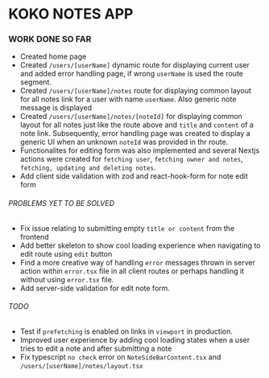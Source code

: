 # KOKO NOTES APP

### WORK DONE SO FAR

- Created home page
- Created `/users/[userName]` dynamic route for displaying current user and added error handling page, if wrong `userName` is used the route segment.
- Created `/users/[userName]/notes` route for displaying common layout for all notes link for a user with name `userName`. Also generic note message is displayed
- Created `/users/[userName]/notes/[noteId]` for displaying common layout for all notes just like the route above and `title` and `content` of a note link. Subsequently, error handling page was created to display a generic UI when an unknown `noteId` was provided in thr route.
- Functionalites for editing form was also implemented and several Nextjs actions were created for `fetching user`, `fetching owner and notes`, `fetching, updating and deleting notes`.
- Add client side validation with zod and react-hook-form for note edit form

###### PROBLEMS YET TO BE SOLVED

- Fix issue relating to submitting empty `title or content` from the frontend
- Add better skeleton to show cool loading experience when navigating to edit route using `edit` button
- Find a more creative way of handling `error` messages thrown in server action within `error.tsx` file in all client routes or perhaps handling it without using `error.tsx` file.
- Add server-side validation for edit note form.

###### TODO

- Test if `prefetching` is enabled on links in `viewport` in production.
- Improved user experience by adding cool loading states when a user tries to edit a note and after submitting a note
- Fix typescript `no check` error on `NoteSideBarContent.tsx` and `/users/[userName]/notes/layout.tsx`
